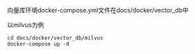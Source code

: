 向量库环境docker-compose.yml文件在docs/docker/vector_db中

以milvus为例
```shell
cd docs/docker/vector_db/milvus
docker-compose up -d
```
